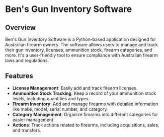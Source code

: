 # Ben's Gun Inventory Software

## Overview
Ben's Gun Inventory Software is a Python-based application designed for Australian firearm owners. The software allows users to manage and track their gun inventory, licenses, ammunition stock, firearm categories, and more. It's a user-friendly tool to ensure compliance with Australian firearm laws and regulations.

## Features
- **License Management**: Easily add and track firearm licenses.
- **Ammunition Stock Tracking**: Keep a record of your ammunition stock levels, including quantities and types.
- **Firearm Inventory**: Add and manage firearms with detailed information like make, model, serial number, and category.
- **Category Management**: Organize firearms into different categories for easier management.
- **Actions**: Track actions related to firearms, including acquisitions, sales, and transfers.
